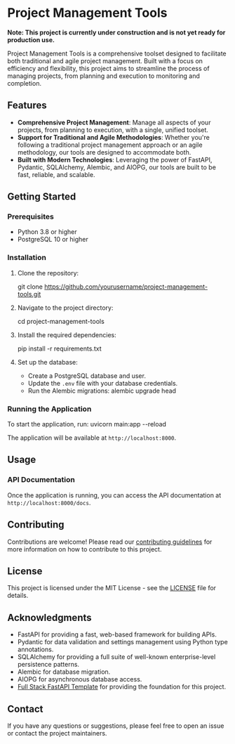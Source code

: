 # Project Management Tools

**Note: This project is currently under construction and is not yet ready for production use.**

Project Management Tools is a comprehensive toolset designed to facilitate both traditional and agile project management. Built with a focus on efficiency and flexibility, this project aims to streamline the process of managing projects, from planning and execution to monitoring and completion.

## Features

- **Comprehensive Project Management**: Manage all aspects of your projects, from planning to execution, with a single, unified toolset.
- **Support for Traditional and Agile Methodologies**: Whether you're following a traditional project management approach or an agile methodology, our tools are designed to accommodate both.
- **Built with Modern Technologies**: Leveraging the power of FastAPI, Pydantic, SQLAlchemy, Alembic, and AIOPG, our tools are built to be fast, reliable, and scalable.

## Getting Started

### Prerequisites

- Python 3.8 or higher
- PostgreSQL 10 or higher

### Installation

1. Clone the repository:

    git clone https://github.com/yourusername/project-management-tools.git

2. Navigate to the project directory:

    cd project-management-tools

3. Install the required dependencies:

    pip install -r requirements.txt

4. Set up the database:
   - Create a PostgreSQL database and user.
   - Update the `.env` file with your database credentials.
   - Run the Alembic migrations:
      alembic upgrade head


### Running the Application

To start the application, run:
    uvicorn main:app --reload


The application will be available at `http://localhost:8000`.

## Usage

### API Documentation

Once the application is running, you can access the API documentation at `http://localhost:8000/docs`.


## Contributing

Contributions are welcome! Please read our [contributing guidelines](CONTRIBUTING.md) for more information on how to contribute to this project.

## License

This project is licensed under the MIT License - see the [LICENSE](LICENSE) file for details.

## Acknowledgments

- FastAPI for providing a fast, web-based framework for building APIs.
- Pydantic for data validation and settings management using Python type annotations.
- SQLAlchemy for providing a full suite of well-known enterprise-level persistence patterns.
- Alembic for database migration.
- AIOPG for asynchronous database access.
- [Full Stack FastAPI Template](https://github.com/tiangolo/full-stack-fastapi-template) for providing the foundation for this project.

## Contact

If you have any questions or suggestions, please feel free to open an issue or contact the project maintainers.
